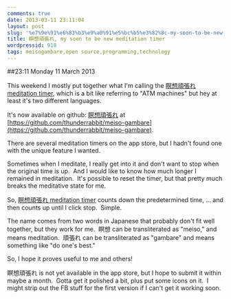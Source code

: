```yaml
---
comments: true
date: 2013-03-11 23:11:04
layout: post
slug: '%e7%9e%91%e6%83%b3%e9%a0%91%e5%bc%b5%e3%82%8c-my-soon-to-be-new-meditation-timer'
title: 瞑想頑張れ, my soon to be new meditation timer
wordpressid: 918
tags: meisogambare,open source,programming,technology
---
```


##23:11 Monday 11 March 2013

This weekend I mostly put together what I'm calling the [瞑想頑張れ meditation timer](https://github.com/thunderrabbit/meiso-gambare), which is a bit like referring to "ATM machines" but hey at least it's two different languages.

It's now available on github: [瞑想頑張れ](https://github.com/thunderrabbit/meiso-gambare) at [https://github.com/thunderrabbit/meiso-gambare](https://github.com/thunderrabbit/meiso-gambare).

There are several meditation timers on the app store, but I hadn't found one with the unique feature I wanted.

Sometimes when I meditate, I really get into it and don't want to stop when the original time is up.  And I would like to know how much longer I remained in meditation.  It's possible to reset the timer, but that pretty much breaks the meditative state for me.

So, [瞑想頑張れ meditation timer](https://github.com/thunderrabbit/meiso-gambare) counts down the predetermined time, ... and then counts up until I click stop.  Simple.

The name comes from two words in Japanese that probably don't fit well together, but they work for me.  瞑想 can be transliterated as "meiso," and means meditation.  頑張れ can be transliterated as "gambare" and means something like "do one's best."

So, I hope it proves useful to me and others!

瞑想頑張れ is not yet available in the app store, but I hope to submit it within maybe a month.  Gotta get it polished a bit, plus put some icons on it.  I might strip out the FB stuff for the first version if I can't get it working soon.
